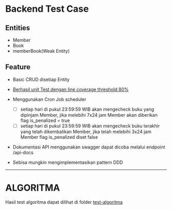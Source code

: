 # Backend Test Case

## Entities

- Member
- Book
- memberBook(Weak Entity)

## Feature

- Basic CRUD disetiap Entity

- [Berhasil unit Test dengan line coverage threshold 80%](https://github.com/yusuftri023/eigen-backend-test/blob/master/unit-testing-SS.png)

- Menggunakan Cron Job scheduler

  - [ ] setiap hari di pukul 23:59:59 WIB akan mengecheck buku yang dipinjam Member, jika melebihi 7x24 jam Member akan diberikan flag is_penalized = true
  - [ ] setiap hari di pukul 23:59:59 WIB akan mengecheck buku terakhir yang telah dikembalikan Member, jika telah melebihi 3x24 jam Member flag is_penalized diset false

- Dokumentasi API menggunakan swagger dapat dicoba melalui endpoint /api-docs
- Sebisa mungkin mengimplementasikan pattern DDD

---

# ALGORITMA

Hasil test algoritma dapat dilihat di folder [test-algoritma](https://github.com/yusuftri023/eigen-backend-test/tree/master/test-algoritma)
